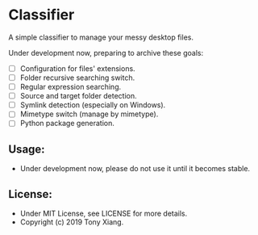 # Classifier
A simple classifier to manage your messy desktop files.

Under development now, preparing to archive these goals:

- [ ] Configuration for files' extensions. 
- [ ] Folder recursive searching switch.
- [ ] Regular expression searching.
- [ ] Source and target folder detection.
- [ ] Symlink detection (especially on Windows).
- [ ] Mimetype switch (manage by mimetype).
- [ ] Python package generation.

## Usage:
* Under development now, please do not use it until it becomes stable.

## License:
* Under MIT License, see LICENSE for more details.
* Copyright (c) 2019 Tony Xiang.

